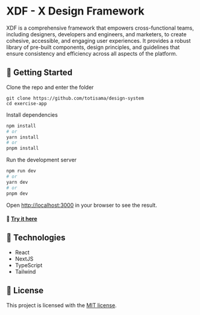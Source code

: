# XDF - X Design Framework

XDF is a comprehensive framework that empowers cross-functional teams, including designers, developers and engineers, and marketers, to create cohesive, accessible, and engaging user experiences. It provides a robust library of pre-built components, design principles, and guidelines that ensure consistency and efficiency across all aspects of the platform.

## 🧱 Getting Started

Clone the repo and enter the folder

```
git clone https://github.com/totisama/design-system
cd exercise-app
```

Install dependencies

```bash
npm install
# or
yarn install
# or
pnpm install
```

Run the development server

```bash
npm run dev
# or
yarn dev
# or
pnpm dev
```

Open [http://localhost:3000](http://localhost:3000) in your browser to see the result.

#### 🧪 [Try it here](https://design-system-nu-taupe.vercel.app)

## 🔨 Technologies

- React
- NextJS
- TypeScript
- Tailwind

## 🪪 License

This project is licensed with the [MIT license](LICENSE).
